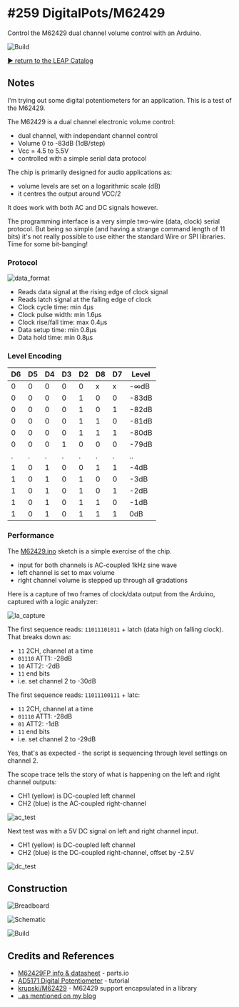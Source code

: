 # #259 DigitalPots/M62429

Control the M62429 dual channel volume control with an Arduino.

![Build](./assets/M62429_build.jpg?raw=true)


[:arrow_forward: return to the LEAP Catalog](http://leap.tardate.com)

## Notes

I'm trying out some digital potentiometers for an application. This is a test of the M62429.

The M62429 is a dual channel electronic volume control:

* dual channel, with independant channel control
* Volume 0 to -83dB (1dB/step)
* Vcc = 4.5 to 5.5V
* controlled with a simple serial data protocol

The chip is primarily designed for audio applications as:

* volume levels are set on a logarithmic scale (dB)
* it centres the output around VCC/2

It does work with both AC and DC signals however.

The programming interface is a very simple two-wire (data, clock) serial protocol.
But being so simple (and having a strange command length of 11 bits) it's not really possible to use either
the standard Wire or SPI libraries. Time for some bit-banging!

### Protocol

![data_format](./assets/data_format.png?raw=true)

* Reads data signal at the rising edge of clock signal
* Reads latch signal at the falling edge of clock
* Clock cycle time: min 4µs
* Clock pulse width: min 1.6µs
* Clock rise/fall time: max 0.4µs
* Data setup time: min 0.8µs
* Data hold time: min 0.8µs


### Level Encoding

| D6 | D5 | D4 | D3 | D2 | D8 | D7 | Level |
|----|----|----|----|----|----|----|-------|
|  0 |  0 |  0 |  0 |  0 |  x |  x |  -∞dB |
|  0 |  0 |  0 |  0 |  1 |  0 |  0 | -83dB |
|  0 |  0 |  0 |  0 |  1 |  0 |  1 | -82dB |
|  0 |  0 |  0 |  0 |  1 |  1 |  0 | -81dB |
|  0 |  0 |  0 |  0 |  1 |  1 |  1 | -80dB |
|  0 |  0 |  0 |  1 |  0 |  0 |  0 | -79dB |
|  . |  . |  . |  . |  . |  . |  . |    .. |
|  1 |  0 |  1 |  0 |  0 |  1 |  1 |  -4dB |
|  1 |  0 |  1 |  0 |  1 |  0 |  0 |  -3dB |
|  1 |  0 |  1 |  0 |  1 |  0 |  1 |  -2dB |
|  1 |  0 |  1 |  0 |  1 |  1 |  0 |  -1dB |
|  1 |  0 |  1 |  0 |  1 |  1 |  1 |   0dB |


### Performance

The [M62429.ino](./M62429.ino) sketch is a simple exercise of the chip.

* input for both channels is AC-coupled 1kHz sine wave
* left channel is set to max volume
* right channel volume is stepped up through all gradations

Here is a capture of two frames of clock/data output from the Arduino, captured with a logic analyzer:

![la_capture](./assets/la_capture.png?raw=true)

The first sequence reads: `11011101011` + latch (data high on falling clock). That breaks down as:
* `11` 2CH, channel at a time
* `01110` ATT1: -28dB
* `10` ATT2: -2dB
* `11` end bits
* i.e. set channel 2 to -30dB

The first sequence reads: `11011100111` + latc:
* `11` 2CH, channel at a time
* `01110` ATT1: -28dB
* `01` ATT2: -1dB
* `11` end bits
* i.e. set channel 2 to -29dB

Yes, that's as expected - the script is sequencing through level settings on channel 2.


The scope trace tells the story of what is happening on the left and right channel outputs:

* CH1 (yellow) is DC-coupled left channel
* CH2 (blue) is the AC-coupled right-channel

![ac_test](./assets/ac_test.gif?raw=true)

Next test was with a 5V DC signal on left and right channel input.

* CH1 (yellow) is DC-coupled left channel
* CH2 (blue) is the DC-coupled right-channel, offset by -2.5V

![dc_test](./assets/dc_test.gif?raw=true)

## Construction

![Breadboard](./assets/M62429_bb.jpg?raw=true)

![Schematic](./assets/M62429_schematic.jpg?raw=true)

![Build](./assets/M62429_build.jpg?raw=true)

## Credits and References
* [M62429FP info & datasheet](http://parts.io/detail/5005065/M62429FP) - parts.io
* [AD5171 Digital Potentiometer](https://www.arduino.cc/en/Tutorial/DigitalPotentiometer) - tutorial
* [krupski/M62429](https://github.com/krupski/M62429) - M62429 support encapsulated in a library
* [..as mentioned on my blog](https://blog.tardate.com/2017/03/leap259-m62429-digital-pot.html)
